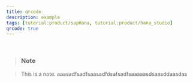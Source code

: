 ```yaml
---
title: qrcode
description: example
tags: [tutorial:product/sapHana, tutorial:product/hana_studio]
qrcode: true
---
```

&nbsp;

>### Note

>This is a note. aaasadfsadfsaasadfdsafsadfsaaaaasdsaasddaasdas
